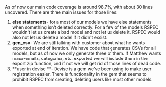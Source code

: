 As of now our main code coverage is around 98.7%, with about 30 lines uncovered.  There are three main issues for those lines:

1. **else statements**- for a most of our models we have else statements when something isn't deleted correctly.  For a few of the models RSPEC wouldn't let us create a bad model and not let us delete it.  RSPEC would also not let us delete a model if it didn't exsist.
2. **gen_csv**- We are still talking with customer about what he wants exported at end of iteration.  We have code that generates CSVs for all models, but as of now we only generate three of them.  If Matthew wants mass-emails, categories, etc. exported we will include them in the export zip function, and if not we will get rid of those lines of dead code.
3. **user in devise **- Devise is a gem we've been using to make user registration easier. There is functionality in the gem that seems to prohibit RSPEC from creating, deleting users like most other models.

